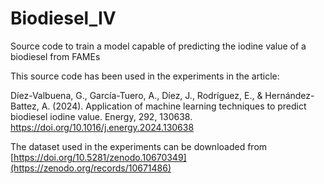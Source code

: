 # Biodiesel_IV
Source code to train a model capable of predicting the iodine value of a biodiesel from FAMEs


This source code has been used in the experiments in the article:

Díez-Valbuena, G., García-Tuero, A., Díez, J., Rodríguez, E., & Hernández-Battez, A. (2024). Application of machine learning techniques to predict biodiesel iodine value. Energy, 292, 130638.
https://doi.org/10.1016/j.energy.2024.130638


The dataset used in the experiments can be downloaded from [https://doi.org/10.5281/zenodo.10670349](https://zenodo.org/records/10671486)

